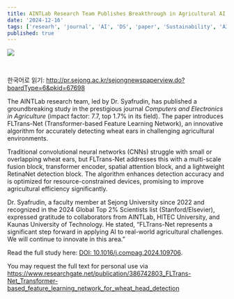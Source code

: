 ```yaml
---
title: AINTLab Research Team Publishes Breakthrough in Agricultural AI
date: '2024-12-16'
tags: ['researh', 'journal', 'AI', 'DS', 'paper', 'Sustainability', 'AINTLab', 'Agricultural AI']
published: true
---
```


<img src="/updates/compag2024.png"/><br/>

<br/>

한국어로 읽기: http://pr.sejong.ac.kr/sejongnewspaperview.do?boardType=6&pkid=67698
<br/>

The AINTLab research team, led by Dr. Syafrudin, has published a groundbreaking study in the prestigious journal *Computers and Electronics in Agriculture* (impact factor: 7.7, top 1.7% in its field). The paper introduces FLTrans-Net <!--truncate--> (Transformer-based Feature Learning Network), an innovative algorithm for accurately detecting wheat ears in challenging agricultural environments. 

Traditional convolutional neural networks (CNNs) struggle with small or overlapping wheat ears, but FLTrans-Net addresses this with a multi-scale fusion block, transformer encoder, spatial attention block, and a lightweight RetinaNet detection block. The algorithm enhances detection accuracy and is optimized for resource-constrained devices, promising to improve agricultural efficiency significantly.  

Dr. Syafrudin, a faculty member at Sejong University since 2022 and recognized in the 2024 Global Top 2% Scientists list (Stanford/Elsevier), expressed gratitude to collaborators from AINTLab, HITEC University, and Kaunas University of Technology. He stated, “FLTrans-Net represents a significant step forward in applying AI to real-world agricultural challenges. We will continue to innovate in this area.”  

Read the full study here: [DOI: 10.1016/j.compag.2024.109706](https://doi.org/10.1016/j.compag.2024.109706).  

You may request the full text for personal use via https://www.researchgate.net/publication/386742803_FLTrans-Net_Transformer-based_feature_learning_network_for_wheat_head_detection